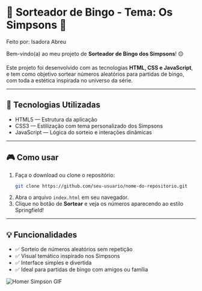 # 🎱 Sorteador de Bingo - Tema: Os Simpsons 🍩
Feito por: Isadora Abreu

Bem-vindo(a) ao meu projeto de **Sorteador de Bingo dos Simpsons**! 🟡

Este projeto foi desenvolvido com as tecnologias **HTML, CSS e JavaScript**, e tem como objetivo sortear números aleatórios para partidas de bingo, com toda a estética inspirada no universo da série.

---

## 🔧 Tecnologias Utilizadas

- HTML5 — Estrutura da aplicação  
- CSS3 — Estilização com tema personalizado dos Simpsons  
- JavaScript — Lógica do sorteio e interações dinâmicas  

---

## 🎮 Como usar

1. Faça o download ou clone o repositório:
   ```bash
   git clone https://github.com/seu-usuario/nome-do-repositorio.git

2. Abra o arquivo `index.html` em seu navegador.  
3. Clique no botão de **Sortear** e veja os números aparecendo ao estilo Springfield!

---

## 💡 Funcionalidades

- ✅ Sorteio de números aleatórios sem repetição  
- ✅ Visual temático inspirado nos Simpsons  
- ✅ Interface simples e divertida  
- ✅ Ideal para partidas de bingo com amigos ou família

![Homer Simpson GIF](https://media.tenor.com/LMuHrXvRHLQAAAAi/the-simpsons-homer-simpson.gif)

